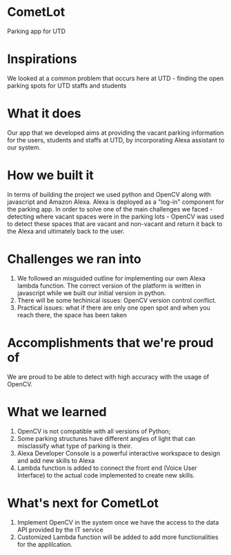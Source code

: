# CometLot
Parking app for UTD

# Inspirations
We looked at a common problem that occurs here at UTD - finding the open parking spots for UTD staffs and students

# What it does
Our app that we developed aims at providing the vacant parking information for the users, students and staffs at UTD, by incorporating Alexa assistant to our system.

# How we built it
In terms of building the project we used python and OpenCV along with javascript and Amazon Alexa. Alexa is deployed as a "log-in" component for the parking app. In order to solve one of the main challenges we faced - detecting where vacant spaces were in the parking lots - OpenCV was used to detect these spaces that are vacant and non-vacant and return it back to the Alexa and ultimately back to the user.

# Challenges we ran into
1) We followed an misguided outline for implementing our own Alexa lambda function. The correct version of the platform is written in javascript while we built our initial version in python.
2) There will be some techinical issues: OpenCV version control conflict.
3) Practical issues: what if there are only one open spot and when you reach there, the space has been taken

# Accomplishments that we're proud of
We are proud to be able to detect with high accuracy with the usage of OpenCV.

# What we learned
1) OpenCV is not compatible with all versions of Python;
2) Some parking structures have different angles of light that can misclassify what type of parking is their.
3) Alexa Developer Console is a powerful interactive workspace to design and add new skills to Alexa
4) Lambda function is added to connect the front end (Voice User Interface) to the actual code implemented to create new skills.

# What's next for CometLot
1) Implement OpenCV in the system once we have the access to the data API provided by the IT service
2) Customized Lambda function will be added to add more functionalities for the applilcation.
